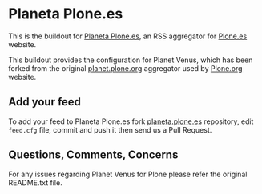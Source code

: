 Planeta Plone.es
================

This is the buildout for [Planeta Plone.es](http://plone.es/planet),
an RSS aggregator for [Plone.es](http://plone.es) website.

This buildout provides the configuration for Planet Venus, which has
been forked from the original [planet.plone.org](https://github.com/plone/planet.plone.org.git)
aggregator used by  [Plone.org](http://plone.org) website.

Add your feed
-------------

To add your feed to Planeta Plone.es fork [planeta.plone.es](https://github.com/plone-es/planeta.plone.es.git)
repository, edit `feed.cfg` file, commit and push it then send us a Pull Request.

Questions, Comments, Concerns
-----------------------------

For any issues regarding Planet Venus for Plone please refer
the original README.txt file.
